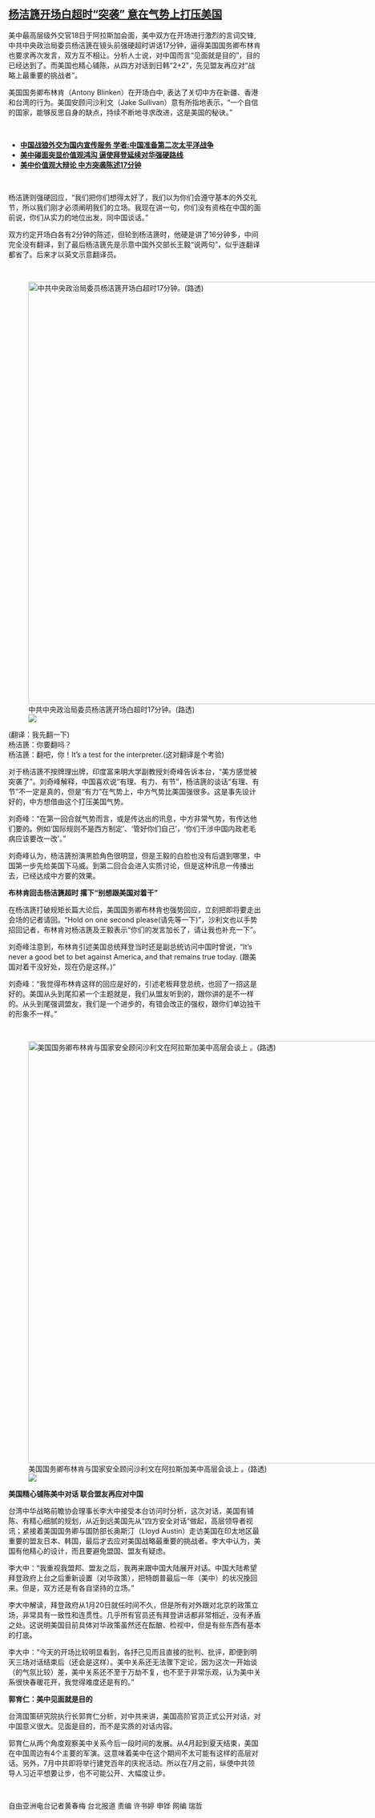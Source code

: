 <!--1616165520000-->
[杨洁篪开场白超时“突袭” 意在气势上打压美国](https://www.rfa.org/mandarin/yataibaodao/junshiwaijiao/hcm1-03192021084248.html)
------

<p>美中最高层级外交官18日于阿拉斯加会面，美中双方在开场进行激烈的言词交锋, 中共中央政治局委员杨洁篪在镜头前强硬超时讲话17分钟，逼得美国国务卿布林肯也要求再次发言，双方互不相让。分析人士说，对中国而言“见面就是目的”，目的已经达到了。而美国也精心铺陈，从四方对话到日韩“2+2”，先见盟友再应对“战略上最重要的挑战者”。</p><p>美国国务卿布林肯（Antony Blinken）在开场白中, 表达了关切中方在新疆、香港和台湾的行为。美国安顾问沙利文（Jake Sullivan）意有所指地表示，“一个自信的国家，能够反思自身的缺点，持续不断地寻求改进，这是美国的秘诀。”</p><p><br/></p><ul><li><strong><a href="https://www.rfa.org/mandarin/yataibaodao/junshiwaijiao/ql1-03192021062830.html">中国战狼外交为国内宣传服务 学者:中国准备第二次太平洋战争</a></strong></li><li><strong><a href="https://www.rfa.org/mandarin/yataibaodao/al-03192021073348.html">美中碰面突显价值观鸿沟 逼使拜登延续对华强硬路线</a></strong></li><li><strong><a href="https://www.rfa.org/mandarin/Xinwen/st0319a-03182021221839.html">美中价值观大辩论 中方突袭陈述17分钟</a></strong></li></ul><p><br/></p><p>杨洁篪则强硬回应，“我们把你们想得太好了，我们以为你们会遵守基本的外交礼节，所以我们刚才必须阐明我们的立场。我现在讲一句，你们没有资格在中国的面前说，你们从实力的地位出发，同中国谈话。”</p><p>双方约定开场白各有2分钟的陈述，但轮到杨洁篪时，他硬是讲了16分钟多，中间完全没有翻译，到了最后杨洁篪先是示意中国外交部长王毅“说两句”，似乎连翻译都省了。后来才以英文示意翻译员。</p><p><br/></p><p><figure class="image-richtext image-inline captioned" style="width:1500px;"><img alt="中共中央政治局委员杨洁篪开场白超时17分钟。(路透)" height="844" src="https://www.rfa.org/mandarin/yataibaodao/junshiwaijiao/hcm1-03192021084248.html/young.jpg/@@images/3f742301-d264-42b2-a67f-f9466427d4e6.jpeg" title="young.jpg" width="1500"/><figcaption class="image-caption">中共中央政治局委员杨洁篪开场白超时17分钟。(路透)</figcaption><small></small><div id="zoomattribute"><a data-caption="中共中央政治局委员杨洁篪开场白超时17分钟。(路透)" data-fancybox="" href="https://www.rfa.org/mandarin/yataibaodao/junshiwaijiao/hcm1-03192021084248.html/young.jpg" id="single_image" title="中共中央政治局委员杨洁篪开场白超时17分钟。(路透)"><img src="/++plone++rfa-resources/img/icon-zoom.png"/></a></div></figure></p><p>(翻译：我先翻一下)<br/>杨洁篪：你要翻吗？<br/>杨洁篪：翻吧，你！It’s a test for the interpreter.(这对翻译是个考验)</p><p>对于杨洁篪不按牌理出牌，印度富来明大学副教授刘奇峰告诉本台，“美方感觉被突袭了”。刘奇峰解释，中国喜欢说“有理、有力、有节”，杨洁篪的谈话“有理、有节”不一定是真的，但是“有力”在气势上，中方气势比美国强很多。这是事先设计好的，中方想借由这个打压美国气势。</p><p>刘奇峰：“在第一回合就气势而言，或是传达出的讯息，中方非常气势，有传达他们要的。例如‘国际规则不是西方制定’、‘管好你们自己’，‘你们干涉中国内政老毛病应该要改一改’。”</p><p>刘奇峰认为，杨洁篪扮演黑脸角色很明显，但是王毅的白脸也没有后退到哪里，中国第一步先给美国下马威。到第二回合会进入实质讨论，但是这种讯息一传播出去，已经达成中方要的效果。</p><p><strong>布林肯回击杨洁篪超时 撂下“别想跟美国对着干”</strong></p><p>在杨洁篪打破规矩长篇大论后，美国国务卿布林肯也强势回应，立刻把即将要走出会场的记者请回。“Hold on one second please(请先等一下)”，沙利文也以手势招回记者，布林肯对杨洁篪及王毅表示“你们的发言加长了，请让我也补充一下”。</p><p>刘奇峰注意到，布林肯引述美国总统拜登当时还是副总统访问中国时曾说，“It’s never a good bet to bet against America, and that remains true today. (跟美国对着干没好处，现在仍是这样。)”</p><p>刘奇峰：“我觉得布林肯这样的回应是好的，引述老板拜登总统，也回了一招这是好的。美国从头到尾扣紧一个主题就是，我们从盟友听到的，跟你讲的是不一样的。从头到尾强调盟友，我们是一个进步的，有错会改正的强权，跟你们单边独干的形象不一样。”</p><p><br/></p><p><figure class="image-richtext image-inline captioned" style="width:1500px;"><img alt="美国国务卿布林肯与国家安全顾问沙利文在阿拉斯加美中高层会谈上 。(路透)" height="844" src="https://www.rfa.org/mandarin/yataibaodao/junshiwaijiao/hcm1-03192021084248.html/5e03679780af.jpg/@@images/432f03b7-4545-442f-b871-40cad219985a.jpeg" title="布林肯.jpg" width="1500"/><figcaption class="image-caption">美国国务卿布林肯与国家安全顾问沙利文在阿拉斯加美中高层会谈上 。(路透)</figcaption><small></small><div id="zoomattribute"><a data-caption="美国国务卿布林肯与国家安全顾问沙利文在阿拉斯加美中高层会谈上 。(路透)" data-fancybox="" href="https://www.rfa.org/mandarin/yataibaodao/junshiwaijiao/hcm1-03192021084248.html/5e03679780af.jpg" id="single_image" title="美国国务卿布林肯与国家安全顾问沙利文在阿拉斯加美中高层会谈上 。(路透)"><img src="/++plone++rfa-resources/img/icon-zoom.png"/></a></div></figure></p><p><strong>美国精心铺陈美中对话 联合盟友再应对中国</strong></p><p>台湾中华战略前瞻协会理事长李大中接受本台访问时分析，这次对话，美国有铺陈、有精心细腻的规划，从近到远美国先从“四方安全对话”做起，高层领导者视讯；紧接着美国国务卿与国防部长奥斯汀（Lloyd Austin）走访美国在印太地区最重要的盟友日本、韩国，最后才去应对美国战略最重要的挑战者。李大中认为，美国有他精心的设计，而且要避免盟国、盟友有疑虑。</p><p>李大中：“我重视我盟邦、盟友之后，我再来跟中国大陆展开对话。中国大陆希望拜登政府上台之后重新设置（对华政策），把特朗普最后一年（美中）的状况挽回来。但是，双方还是有各自坚持的立场。”</p><p>李大中解读，拜登政府从1月20日就任时间不久，但是所有对外跟对北京的政策立场，非常具有一致性和连贯性。几乎所有官员还有拜登讲话都非常相近，没有矛盾之处。这说明美国目前具体对华政策虽然还在酝酿、检视中，但是有些东西有基本的打底。</p><p>李大中：“今天的开场比较明显看到，各抒己见而且直接的批判、批评，即便到明天三场对话结束后（还会是这样）。美中关系还无法骤下定论，因为这次一开始谈（的气氛比较）差，美中关系还不至于万劫不复，也不至于非常乐观，认为美中关系很快春暖花开，我觉得难度还是有的。”</p><p><strong>郭育仁：美中见面就是目的</strong></p><p>台湾国策研究院执行长郭育仁分析，对中共来讲，美国高阶官员正式公开对话，对中国意义很大。见面是目的，而不是实质的对话内容。</p><p>郭育仁从两个角度观察美中关系今后一段时间的发展。从4月起到夏天结束，美国在中国周边有4个主要的军演。这意味着美中在这个期间不太可能有这样的高层对话。另外，7月中共即将举行建党百年的庆祝活动。所以在7月之前，纵使中共领导人习近平想要让步，也不可能公开、大幅度让步。</p><p><br/></p><p>自由亚洲电台记者黄春梅 台北报道 责编 许书婷 申铧 网编 瑞哲</p>
